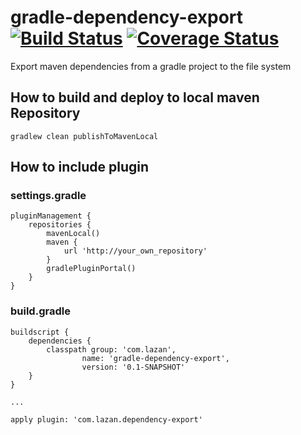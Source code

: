 # gradle-dependency-export [![Build Status](https://travis-ci.org/uklance/gradle-dependency-export.svg?branch=master)](https://travis-ci.org/uklance/gradle-dependency-export) <a href='https://coveralls.io/github/uklance/gradle-dependency-export?branch=master'><img src='https://coveralls.io/repos/github/uklance/gradle-dependency-export/badge.svg?branch=master' alt='Coverage Status' /></a>

Export maven dependencies from a gradle project to the file system

## How to build and deploy to local maven Repository

    gradlew clean publishToMavenLocal

## How to include plugin

### settings.gradle
    
    pluginManagement {
        repositories {
            mavenLocal()
            maven {
                url 'http://your_own_repository'
            }
            gradlePluginPortal()
        }
    }

### build.gradle

    buildscript {
        dependencies {
            classpath group: 'com.lazan',
                    name: 'gradle-dependency-export',
                    version: '0.1-SNAPSHOT'
        }
    }

    ...

    apply plugin: 'com.lazan.dependency-export'


